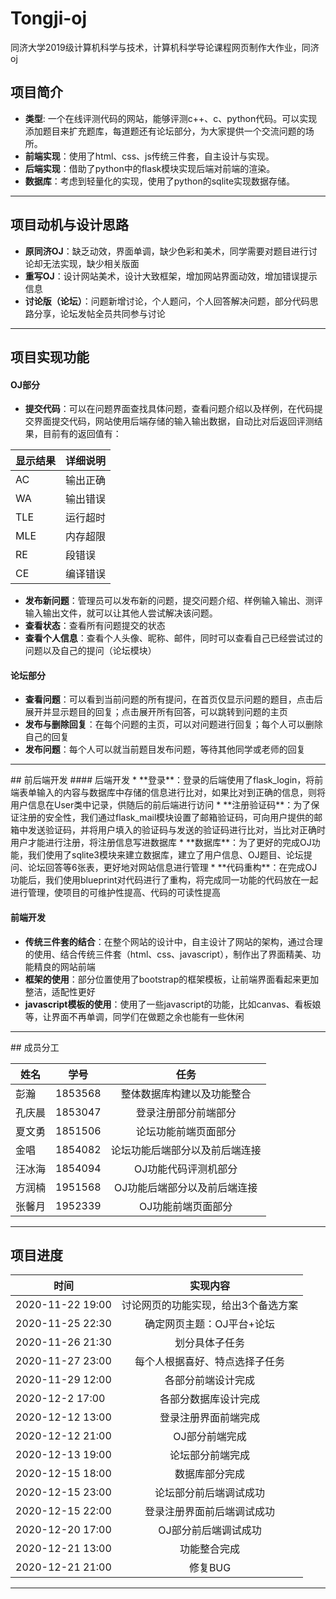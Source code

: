 # Tongji-oj
同济大学2019级计算机科学与技术，计算机科学导论课程网页制作大作业，同济oj

## 项目简介
* **类型**: 一个在线评测代码的网站，能够评测c++、c、python代码。可以实现添加题目来扩充题库，每道题还有论坛部分，为大家提供一个交流问题的场所。
* **前端实现**：使用了html、css、js传统三件套，自主设计与实现。
* **后端实现**：借助了python中的flask模块实现后端对前端的渲染。
* **数据库**：考虑到轻量化的实现，使用了python的sqlite实现数据存储。
<hr>

## 项目动机与设计思路
* **原同济OJ**：缺乏动效，界面单调，缺少色彩和美术，同学需要对题目进行讨论却无法实现，缺少相关版面
* **重写OJ**：设计网站美术，设计大致框架，增加网站界面动效，增加错误提示信息
* **讨论版（论坛）**：问题新增讨论，个人题问，个人回答解决问题，部分代码思路分享，论坛发帖全员共同参与讨论
<hr>

## 项目实现功能
#### OJ部分
* **提交代码**：可以在问题界面查找具体问题，查看问题介绍以及样例，在代码提交界面提交代码，网站使用后端存储的输入输出数据，自动比对后返回评测结果，目前有的返回值有：

显示结果|详细说明
--|:--
AC|输出正确
WA|输出错误
TLE|运行超时
MLE|内存超限
RE|段错误
CE|编译错误

* **发布新问题**：管理员可以发布新的问题，提交问题介绍、样例输入输出、测评输入输出文件，就可以让其他人尝试解决该问题。
* **查看状态**：查看所有问题提交的状态
* **查看个人信息**：查看个人头像、昵称、邮件，同时可以查看自己已经尝试过的问题以及自己的提问（论坛模块）

#### 论坛部分
* **查看问题**：可以看到当前问题的所有提问，在首页仅显示问题的题目，点击后展开并显示题目的回复；点击展开所有回答，可以跳转到问题的主页
* **发布与删除回复**：在每个问题的主页，可以对问题进行回复；每个人可以删除自己的回复
* **发布问题**：每个人可以就当前题目发布问题，等待其他同学或老师的回复


<hr>
## 前后端开发
#### 后端开发
* **登录**：登录的后端使用了flask_login，将前端表单输入的内容与数据库中存储的信息进行比对，如果比对到正确的信息，则将用户信息在User类中记录，供随后的前后端进行访问
* **注册验证码**：为了保证注册的安全性，我们通过flask_mail模块设置了邮箱验证码，可向用户提供的邮箱中发送验证码，并将用户填入的验证码与发送的验证码进行比对，当比对正确时用户才能进行注册，将注册信息写进数据库
* **数据库**：为了更好的完成OJ功能，我们使用了sqlite3模块来建立数据库，建立了用户信息、OJ题目、论坛提问、论坛回答等6张表，更好地对网站信息进行管理
* **代码重构**：在完成OJ功能后，我们使用blueprint对代码进行了重构，将完成同一功能的代码放在一起进行管理，使项目的可维护性提高、代码的可读性提高

#### 前端开发
* **传统三件套的结合**：在整个网站的设计中，自主设计了网站的架构，通过合理的使用、结合传统三件套（html、css、javascript），制作出了界面精美、功能精良的网站前端
* **框架的使用**：部分位置使用了bootstrap的框架模板，让前端界面看起来更加整洁，适配性更好
* **javascript模板的使用**：使用了一些javascript的功能，比如canvas、看板娘等，让界面不再单调，同学们在做题之余也能有一些休闲

<hr>
## 成员分工

姓名|学号|任务
--|:--:|:--:
彭瀚|1853568|整体数据库构建以及功能整合
孔庆晨|1853047|登录注册部分前端部分
夏文勇|1851506|论坛功能前端页面部分
金唱|1854082|论坛功能后端部分以及前后端连接
汪冰海|1854094|OJ功能代码评测机部分
方润楠|1951568|OJ功能后端部分以及前后端连接
张馨月|1952339|OJ功能前端页面部分
<hr>




## 项目进度
时间|实现内容
--|:--:
2020-11-22 19:00|讨论网页的功能实现，给出3个备选方案
2020-11-25 22:30|确定网页主题：OJ平台+论坛
2020-11-26 21:30|划分具体子任务
2020-11-27 23:00|每个人根据喜好、特点选择子任务
2020-11-29 12:00|各部分前端设计完成
2020-12-2 17:00|各部分数据库设计完成
2020-12-12 13:00|登录注册界面前端完成
2020-12-12 21:00|OJ部分前端完成
2020-12-13 19:00|论坛部分前端完成
2020-12-15 18:00|数据库部分完成
2020-12-15 23:00|论坛部分前后端调试成功
2020-12-15 22:00|登录注册界面前后端调试成功
2020-12-20 17:00|OJ部分前后端调试成功
2020-12-21 13:00|功能整合完成
2020-12-21 21:00|修复BUG
<hr>



<!-- 
```flow
st=>start: 开始
op=>operation: My Operation
cond=>condition: Yes or No?
e=>end
st->op->cond
cond(yes)->e
cond(no)->op
&``` -->
